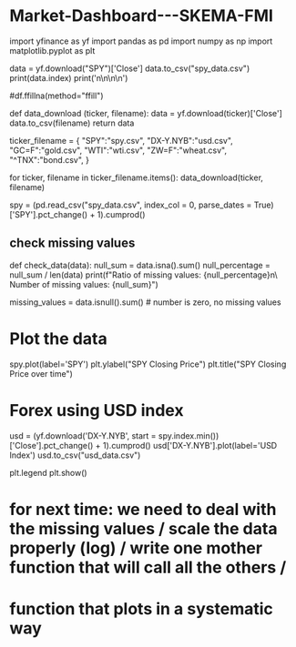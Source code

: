 # Market-Dashboard---SKEMA-FMI

import yfinance as yf
import pandas as pd
import numpy as np
import matplotlib.pyplot as plt

data = yf.download("SPY")['Close']
data.to_csv("spy_data.csv")
print(data.index)
print('n\n\n\n')

#df.ffillna(method="ffill")

def data_download (ticker, filename):
    data = yf.download(ticker)['Close']
    data.to_csv(filename)
    return data

ticker_filename = {
    "SPY":"spy.csv",
    "DX-Y.NYB":"usd.csv",
    "GC=F":"gold.csv",
    "WTI":"wti.csv",
    "ZW=F":"wheat.csv",
    "^TNX":"bond.csv",
}

for ticker, filename in ticker_filename.items():
    data_download(ticker, filename)


spy = (pd.read_csv("spy_data.csv", index_col = 0, parse_dates = True)['SPY'].pct_change() + 1).cumprod()

## check missing values
def check_data(data):
    null_sum = data.isna().sum()
    null_percentage  = null_sum / len(data)
    print(f"Ratio of missing values: {null_percentage}n\ Number of missing values: {null_sum}") 

missing_values = data.isnull().sum() # number is zero, no missing values

# Plot the data
spy.plot(label='SPY')
plt.ylabel("SPY Closing Price")
plt.title("SPY Closing Price over time")

# Forex using USD index 
usd = (yf.download('DX-Y.NYB', start = spy.index.min())['Close'].pct_change() + 1).cumprod()
usd['DX-Y.NYB'].plot(label='USD Index')
usd.to_csv("usd_data.csv")


plt.legend
plt.show()

# for next time: we need to deal with the missing values / scale the data properly (log) / write one mother function that will call all the others / 
# function that plots in a systematic way 
